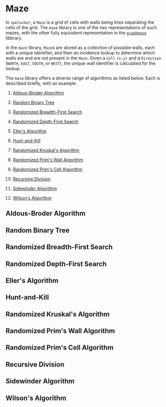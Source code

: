 # Maze

In `spelunker`, a `Maze` is a grid of cells with walls being lines separating the cells of the grid. The `maze` library is one of the two representations of such mazes, with the other fully equivalent representation in the [`graphmaze`](../graphmaze/README.md) libbrary.

In the `maze` library, `Maze`s are stored as a collection of possible walls, each with a unique identifier, and then an incidence lookup to determine which walls are and are not present in the `Maze`. Given a `Cell` `(x,y)` and a `Direction` (`NORTH`, `EAST`, `SOUTH`, or `WEST`), the unique wall identifier is calculated for the lookup.

The `maze` library offers a diverse range of algorithms as listed below. Each is described briefly, with an example.

1. [Aldous-Broder Algorithm](#aldous-broder-algorithm)

2. [Random Binary Tree](#random-binary-tree)

3. [Randomized Breadth-First Search](#randomized-breadth-first-search)

4. [Randomized Depth-First Search](#randomized-depth-first-search)

5. [Eller's Algorithm](#ellers-algorithm)

6. [Hunt-and-Kill](#hunt-and-kill)

7. [Randomized Kruskal's Algorithm](#randomized-kruskals-algorithm)

8. [Randomized Prim's Wall Algorithm](#randomized-prims-wall-algorithm)

9. [Randomized Prim's Cell Algorithm](#randomized-prims-cell-algorithm)

10. [Recursive Division](#recursive-division)

11. [Sidewinder Algorithm](#sidewinder-algorithm)

12. [Wilson's Algorithm](#wilsons-algorithm)

## Aldous-Broder Algorithm

## Random Binary Tree

## Randomized Breadth-First Search

## Randomized Depth-First Search

## Eller's Algorithm

## Hunt-and-Kill

## Randomized Kruskal's Algorithm

## Randomized Prim's Wall Algorithm

## Randomized Prim's Cell Algorithm

## Recursive Division

## Sidewinder Algorithm

## Wilson's Algorithm
